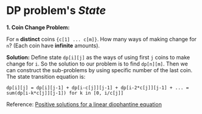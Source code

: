 # DP problem's *State*

**1. Coin Change Problem:** 

For `m` **distinct** coins `{c[1] ... c[m]}`. How many ways of making change for `n`? (Each coin have **infinite** amounts).

**Solution:** Define state `dp[i][j]` as the ways of using first `j` coins to make change for `i`. So the solution to our problem is to find `dp[n][m]`. Then we can construct the sub-problems by using specific number of the last coin. The state transition equation is: 

`dp[i][j] = dp[i][j-1] + dp[i-c[j]][j-1] + dp[i-2*c[j]][j-1] + ... = sum(dp[i-k*c[j]][j-1]) for k in [0, i/c[j]]`

Reference: [Positive solutions for a linear diophantine equation](https://math.stackexchange.com/questions/30638/count-the-number-of-positive-solutions-for-a-linear-diophantine-equation)
